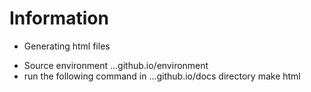 # Information
* Generating html files
- Source environment 
    ...github.io/environment
- run the following command in ...github.io/docs directory
    make html
